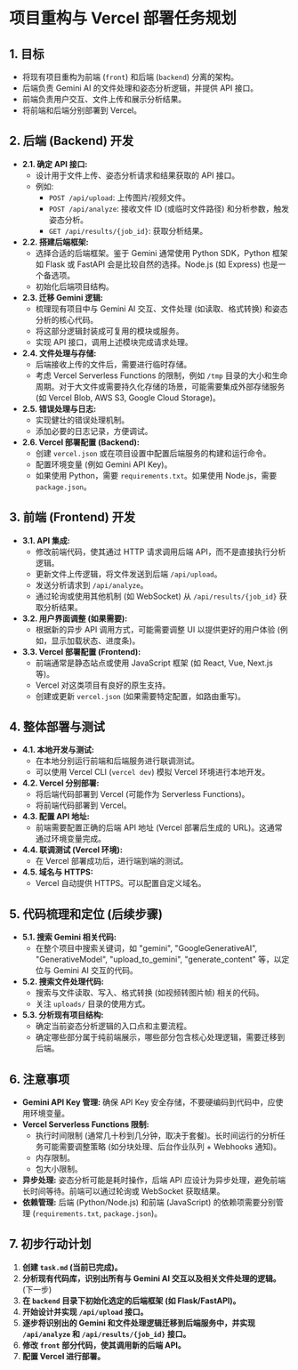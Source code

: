 # 项目重构与 Vercel 部署任务规划

## 1. 目标

- 将现有项目重构为前端 (`front`) 和后端 (`backend`) 分离的架构。
- 后端负责 Gemini AI 的文件处理和姿态分析逻辑，并提供 API 接口。
- 前端负责用户交互、文件上传和展示分析结果。
- 将前端和后端分别部署到 Vercel。

## 2. 后端 (Backend) 开发

- **2.1. 确定 API 接口:**
    - 设计用于文件上传、姿态分析请求和结果获取的 API 接口。
    - 例如:
        - `POST /api/upload`: 上传图片/视频文件。
        - `POST /api/analyze`: 接收文件 ID (或临时文件路径) 和分析参数，触发姿态分析。
        - `GET /api/results/{job_id}`: 获取分析结果。
- **2.2. 搭建后端框架:**
    - 选择合适的后端框架。鉴于 Gemini 通常使用 Python SDK，Python 框架如 Flask 或 FastAPI 会是比较自然的选择。Node.js (如 Express) 也是一个备选项。
    - 初始化后端项目结构。
- **2.3. 迁移 Gemini 逻辑:**
    - 梳理现有项目中与 Gemini AI 交互、文件处理 (如读取、格式转换) 和姿态分析的核心代码。
    - 将这部分逻辑封装成可复用的模块或服务。
    - 实现 API 接口，调用上述模块完成请求处理。
- **2.4. 文件处理与存储:**
    - 后端接收上传的文件后，需要进行临时存储。
    - 考虑 Vercel Serverless Functions 的限制，例如 `/tmp` 目录的大小和生命周期。对于大文件或需要持久化存储的场景，可能需要集成外部存储服务 (如 Vercel Blob, AWS S3, Google Cloud Storage)。
- **2.5. 错误处理与日志:**
    - 实现健壮的错误处理机制。
    - 添加必要的日志记录，方便调试。
- **2.6. Vercel 部署配置 (Backend):**
    - 创建 `vercel.json` 或在项目设置中配置后端服务的构建和运行命令。
    - 配置环境变量 (例如 Gemini API Key)。
    - 如果使用 Python，需要 `requirements.txt`。如果使用 Node.js，需要 `package.json`。

## 3. 前端 (Frontend) 开发

- **3.1. API 集成:**
    - 修改前端代码，使其通过 HTTP 请求调用后端 API，而不是直接执行分析逻辑。
    - 更新文件上传逻辑，将文件发送到后端 `/api/upload`。
    - 发送分析请求到 `/api/analyze`。
    - 通过轮询或使用其他机制 (如 WebSocket) 从 `/api/results/{job_id}` 获取分析结果。
- **3.2. 用户界面调整 (如果需要):**
    - 根据新的异步 API 调用方式，可能需要调整 UI 以提供更好的用户体验 (例如，显示加载状态、进度条)。
- **3.3. Vercel 部署配置 (Frontend):**
    - 前端通常是静态站点或使用 JavaScript 框架 (如 React, Vue, Next.js 等)。
    - Vercel 对这类项目有良好的原生支持。
    - 创建或更新 `vercel.json` (如果需要特定配置，如路由重写)。

## 4. 整体部署与测试

- **4.1. 本地开发与测试:**
    - 在本地分别运行前端和后端服务进行联调测试。
    - 可以使用 Vercel CLI (`vercel dev`) 模拟 Vercel 环境进行本地开发。
- **4.2. Vercel 分别部署:**
    - 将后端代码部署到 Vercel (可能作为 Serverless Functions)。
    - 将前端代码部署到 Vercel。
- **4.3. 配置 API 地址:**
    - 前端需要配置正确的后端 API 地址 (Vercel 部署后生成的 URL)。这通常通过环境变量完成。
- **4.4. 联调测试 (Vercel 环境):**
    - 在 Vercel 部署成功后，进行端到端的测试。
- **4.5. 域名与 HTTPS:**
    - Vercel 自动提供 HTTPS。可以配置自定义域名。

## 5. 代码梳理和定位 (后续步骤)

- **5.1. 搜索 Gemini 相关代码:**
    - 在整个项目中搜索关键词，如 "gemini", "GoogleGenerativeAI", "GenerativeModel", "upload_to_gemini", "generate_content" 等，以定位与 Gemini AI 交互的代码。
- **5.2. 搜索文件处理代码:**
    - 搜索与文件读取、写入、格式转换 (如视频转图片帧) 相关的代码。
    - 关注 `uploads/` 目录的使用方式。
- **5.3. 分析现有项目结构:**
    - 确定当前姿态分析逻辑的入口点和主要流程。
    - 确定哪些部分属于纯前端展示，哪些部分包含核心处理逻辑，需要迁移到后端。

## 6. 注意事项

- **Gemini API Key 管理:** 确保 API Key 安全存储，不要硬编码到代码中，应使用环境变量。
- **Vercel Serverless Functions 限制:**
    - 执行时间限制 (通常几十秒到几分钟，取决于套餐)。长时间运行的分析任务可能需要调整策略 (如分块处理、后台作业队列 + Webhooks 通知)。
    - 内存限制。
    - 包大小限制。
- **异步处理:** 姿态分析可能是耗时操作，后端 API 应设计为异步处理，避免前端长时间等待。前端可以通过轮询或 WebSocket 获取结果。
- **依赖管理:** 后端 (Python/Node.js) 和前端 (JavaScript) 的依赖项需要分别管理 (`requirements.txt`, `package.json`)。

## 7. 初步行动计划

1.  **创建 `task.md` (当前已完成)。**
2.  **分析现有代码库，识别出所有与 Gemini AI 交互以及相关文件处理的逻辑。** (下一步)
3.  **在 `backend` 目录下初始化选定的后端框架 (如 Flask/FastAPI)。**
4.  **开始设计并实现 `/api/upload` 接口。**
5.  **逐步将识别出的 Gemini 和文件处理逻辑迁移到后端服务中，并实现 `/api/analyze` 和 `/api/results/{job_id}` 接口。**
6.  **修改 `front` 部分代码，使其调用新的后端 API。**
7.  **配置 Vercel 进行部署。** 